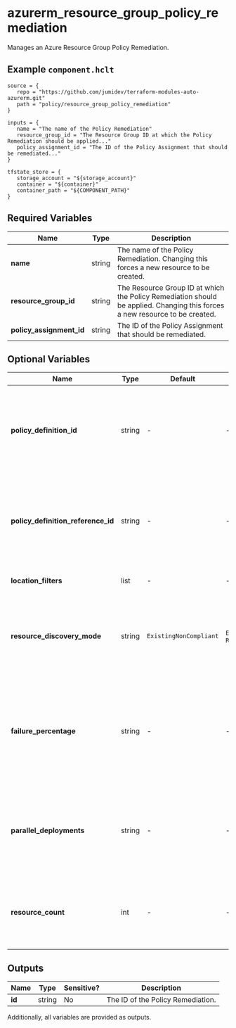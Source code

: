 # azurerm_resource_group_policy_remediation

Manages an Azure Resource Group Policy Remediation.

## Example `component.hclt`

```hcl
source = {
   repo = "https://github.com/jumidev/terraform-modules-auto-azurerm.git"   
   path = "policy/resource_group_policy_remediation"   
}

inputs = {
   name = "The name of the Policy Remediation"   
   resource_group_id = "The Resource Group ID at which the Policy Remediation should be applied..."   
   policy_assignment_id = "The ID of the Policy Assignment that should be remediated..."   
}

tfstate_store = {
   storage_account = "${storage_account}"   
   container = "${container}"   
   container_path = "${COMPONENT_PATH}"   
}

```

## Required Variables

| Name | Type |  Description |
| ---- | --------- |  ----------- |
| **name** | string |  The name of the Policy Remediation. Changing this forces a new resource to be created. | 
| **resource_group_id** | string |  The Resource Group ID at which the Policy Remediation should be applied. Changing this forces a new resource to be created. | 
| **policy_assignment_id** | string |  The ID of the Policy Assignment that should be remediated. | 

## Optional Variables

| Name | Type |  Default  |  possible values |  Description |
| ---- | --------- |  ----------- | ----------- | ----------- |
| **policy_definition_id** | string |  -  |  -  |  The unique ID for the policy definition within the policy set definition that should be remediated. Required when the policy assignment being remediated assigns a policy set definition. | 
| **policy_definition_reference_id** | string |  -  |  -  |  The unique ID for the policy definition reference within the policy set definition that should be remediated. Required when the policy assignment being remediated assigns a policy set definition. | 
| **location_filters** | list |  -  |  -  |  A list of the resource locations that will be remediated. | 
| **resource_discovery_mode** | string |  `ExistingNonCompliant`  |  `ExistingNonCompliant`, `ReEvaluateCompliance`  |  The way that resources to remediate are discovered. Possible values are `ExistingNonCompliant`, `ReEvaluateCompliance`. Defaults to `ExistingNonCompliant`. | 
| **failure_percentage** | string |  -  |  -  |  A number between 0.0 to 1.0 representing the percentage failure threshold. The remediation will fail if the percentage of failed remediation operations (i.e. failed deployments) exceeds this threshold. | 
| **parallel_deployments** | string |  -  |  -  |  Determines how many resources to remediate at any given time. Can be used to increase or reduce the pace of the remediation. If not provided, the default parallel deployments value is used. | 
| **resource_count** | int |  -  |  -  |  Determines the max number of resources that can be remediated by the remediation job. If not provided, the default resource count is used. | 



## Outputs

| Name | Type | Sensitive? | Description |
| ---- | ---- | --------- | --------- |
| **id** | string | No  | The ID of the Policy Remediation. | 

Additionally, all variables are provided as outputs.
